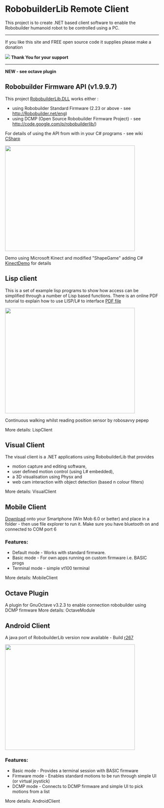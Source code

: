 # RobobuilderLib Remote Client #

This project is to create .NET based client software to enable the Robobuilder humanoid robot to be controlled using a PC.

---

If you like this site and FREE open source code it supplies please make a donation

[![](https://www.paypal.com/en_US/i/btn/btn_donateCC_LG.gif)](https://www.paypal.com/cgi-bin/webscr?cmd=_donations&business=phil%2eleveridge%40btinternet%2ecom&lc=GB&item_name=Ipswich%20Robotics&item_number=donation&amount=5%2e00&currency_code=GBP&currency_code=GBP&bn=PP%2dDonationsBF%3abtn_donateCC_LG%2egif%3aNonHosted) **Thank You for your support**

---


**NEW - see octave plugin**



## Robobuilder Firmware API (v1.9.9.7) ##

This project [RobobuilderLib.DLL](http://robobuildervc.googlecode.com/files/RobobuilderLib.dll) works either :
  * using Robobuilder Standard Firmware (2.23 or above - see http://Robobuilder.net/eng)
  * using DCMP (Open Source Robobuilder Firmware Project)  - see http://code.google.com/p/robobuilderlib/)

For details of using the API from with in your C# programs - see wiki
[CSharp](http://code.google.com/p/robobuildervc/wiki/CSharp)

<a href='http://www.youtube.com/watch?feature=player_embedded&v=jrFZDG9R-E0' target='_blank'><img src='http://img.youtube.com/vi/jrFZDG9R-E0/0.jpg' width='425' height=344 /></a>

Demo using Microsoft Kinect and modified "ShapeGame" adding C# [KinectDemo](KinectDemo.md) for details

## Lisp client ##

This is a set of example lisp programs to show how access can be simplified through a number of Lisp based functions. There is an online PDF tutorial to explain how to use LISP/L# to interface [PDF file](http://robobuildervc.googlecode.com/files/PDFOnline.pdf)

<a href='http://www.youtube.com/watch?feature=player_embedded&v=k8dz1tX9O48' target='_blank'><img src='http://img.youtube.com/vi/k8dz1tX9O48/0.jpg' width='425' height=344 /></a>

Continuous walking whilst reading position sensor by robosavvy pepep

More details: LispClient

## Visual Client ##

The visual client is a .NET applications using RobobuilderLib that provides
  * motion capture and editing software,
  * user defined motion control (using L# embedded),
  * a 3D visualisation using Physx and
  * web cam interaction with object detection (based n colour filters)

More details: VisualClient

## Mobile Client ##
[Download](http://robobuildervc.googlecode.com/files/RoboMoboApps.exe) onto your Smartphone (Win Mob 6.0 or better) and place in a folder - then use file explorer to run it. Make sure you have bluetooth on and connected to COM port 6

### Features: ###
  * Default mode  - Works with standard firmware.
  * Basic mode    - For own apps running on custom firmware i.e. BASIC progs
  * Terminal mode - simple vt100 terminal

More details: MobileClient

## Octave Plugin ##
A plugin for GnuOctave v3.2.3 to enable connection robobuilder using DCMP firmware
More details: OctaveModule

## Android Client ##
A java port of RobobuilderLib
version now available  - Build [r267](https://code.google.com/p/robobuildervc/source/detail?r=267)

<a href='http://www.youtube.com/watch?feature=player_embedded&v=wHr9CdtxnGM' target='_blank'><img src='http://img.youtube.com/vi/wHr9CdtxnGM/0.jpg' width='425' height=344 /></a>

### Features: ###
  * Basic mode    - Provides a terminal session with BASIC firmware
  * Firmware mode - Enables standard motions to be run through simple UI (or virtual joystick)
  * DCMP mode     - Connects to DCMP firmware and simple UI to pick motions from a list

More details: AndroidClient